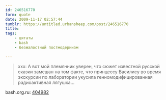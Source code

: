 ```yaml
---
id: 246516770
form: quote
date: 2009-11-17 02:57:44
tumblr: https://untitled.urbansheep.com/post/246516770
title: 
tags:
    - цитаты
    - bash
    - безжалостный постмодернизм

---
```


<blockquote>
xxx: А вот мой племянник уверен, что сюжет известной русской сказки замешан на том факте, что принцессу Василису во время экскурсии по лаборатории укусила генномодифицированная радиоактивная лягушка&hellip;
</blockquote>

bash.org.ru: <a href="http://bash.org.ru/quote/404982">404982</a>
